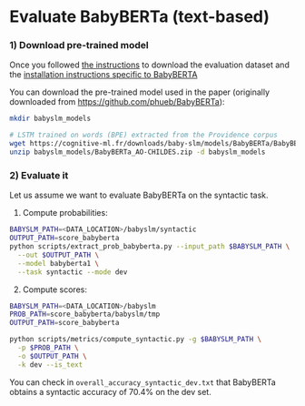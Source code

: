 # Evaluate BabyBERTa (text-based)

### 1) Download pre-trained model

Once you followed [the instructions](../evaluation.md) to download the evaluation dataset and the [installation instructions specific to BabyBERTA](../installation/babyberta.md)

You can download the pre-trained model used in the paper (originally downloaded from https://github.com/phueb/BabyBERTa):

```bash
mkdir babyslm_models

# LSTM trained on words (BPE) extracted from the Providence corpus
wget https://cognitive-ml.fr/downloads/baby-slm/models/BabyBERTa/BabyBERTa_AO-CHILDES.zip -P babyslm_models
unzip babyslm_models/BabyBERTa_AO-CHILDES.zip -d babyslm_models
```

### 2) Evaluate it

Let us assume we want to evaluate BabyBERTa on the syntactic task.

1) Compute probabilities:

```bash
BABYSLM_PATH=<DATA_LOCATION>/babyslm/syntactic
OUTPUT_PATH=score_babyberta
python scripts/extract_prob_babyberta.py --input_path $BABYSLM_PATH \
  --out $OUTPUT_PATH \
  --model babyberta1 \
  --task syntactic --mode dev 
```

2) Compute scores:

```bash
BABYSLM_PATH=<DATA_LOCATION>/babyslm
PROB_PATH=score_babyberta/babyslm/tmp
OUTPUT_PATH=score_babyberta

python scripts/metrics/compute_syntactic.py -g $BABYSLM_PATH \
  -p $PROB_PATH \
  -o $OUTPUT_PATH \
  -k dev --is_text
```

You can check in `overall_accuracy_syntactic_dev.txt` that BabyBERTa obtains a syntactic accuracy of 70.4% on the dev set.
